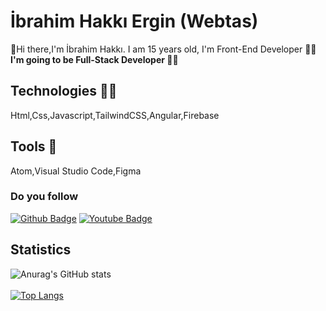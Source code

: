 # İbrahim Hakkı Ergin (Webtas)
👋Hi there,I'm İbrahim Hakkı. I am 15 years old, I'm Front-End Developer 👨‍💻 <br>
**I'm going to be Full-Stack Developer 👨‍💻**
## Technologies 🧑‍💻
Html,Css,Javascript,TailwindCSS,Angular,Firebase
## Tools 🧰
Atom,Visual Studio Code,Figma
### Do you follow
[![Github Badge](https://img.shields.io/github/followers/06ergin06?style=social)](https://github.com/06ergin06)
[![Youtube Badge](https://img.shields.io/youtube/channel/subscribers/UCnu8zBv-6nGXLlxgsBYmksQ?style=social)](https://www.youtube.com/channel/UCnu8zBv-6nGXLlxgsBYmksQ/featured)
## Statistics
![Anurag's GitHub stats](https://github-readme-stats.vercel.app/api?username=06ergin06&show_icons=true&theme=dark)
<br><br>
[![Top Langs](https://github-readme-stats.vercel.app/api/top-langs/?username=06ergin06&layout=compact)](https://github.com/anuraghazra/github-readme-stats)
